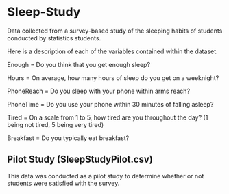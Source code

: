 # Sleep-Study
Data collected from a survey-based study of the sleeping habits of students conducted by statistics students.

Here is a description of each of the variables contained within the dataset.

Enough = Do you think that you get enough sleep?

Hours = On average, how many hours of sleep do you get on a weeknight?

PhoneReach = Do you sleep with your phone within arms reach?

PhoneTime = Do you use your phone within 30 minutes of falling asleep?

Tired = On a scale from 1 to 5, how tired are you throughout the day? (1 being not tired, 5 being very tired)

Breakfast = Do you typically eat breakfast?

## Pilot Study (SleepStudyPilot.csv)
This data was conducted as a pilot study to determine whether or not students were satisfied with the survey.
